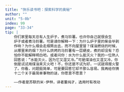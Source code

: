 ```yaml
---
title: "快乐读书吧：探索科学的奥秘"
author: ""
unit: "5-0b"
index: 99
page: "33-34"
tip: |
    你们家里每天总有人生炉子，煮马铃薯。也许你自己就很会生
    炉子或者煮马铃薯。可是请你解释一下：为什么炉子里的柴会毕剥
    作响？为什么烟会走烟筒出去，而不向屋里冒？煤油燃烧的时候，
    从哪里来的烟？为什么烘烤的马铃薯有一层硬皮，煮的却没有？恐
    怕你不能解释明白吧。或者问你：水为什么能灭火？我的一位熟人
    回答说：“水能灭火，因为它又湿又冷。”可是煤油也又湿又冷，你
    倒是试试用煤油来灭火吧！不，你还是不试为好，一试就得报火警
    了。你看，问题挺简单，可是要回答它却不那么容易。我再给你猜
    十二个关于最简单事物的谜，你愿意不愿意？

    ——作者是苏联的米·伊林，译者董纯才，选用时有改动
---
```

